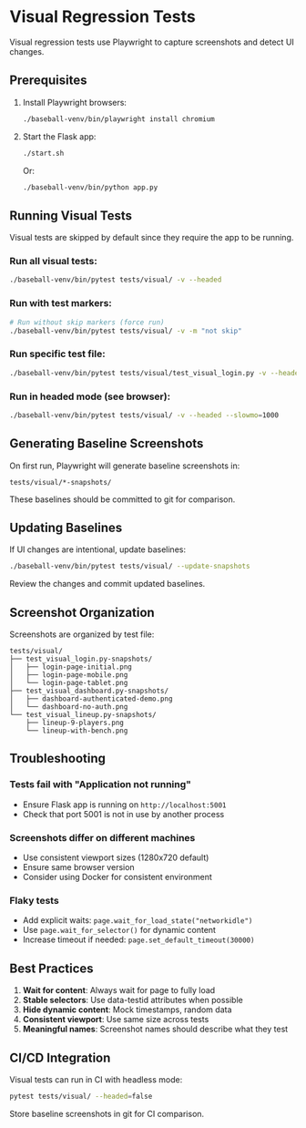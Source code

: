 # Visual Regression Tests

Visual regression tests use Playwright to capture screenshots and detect UI changes.

## Prerequisites

1. Install Playwright browsers:
   ```bash
   ./baseball-venv/bin/playwright install chromium
   ```

2. Start the Flask app:
   ```bash
   ./start.sh
   ```
   Or:
   ```bash
   ./baseball-venv/bin/python app.py
   ```

## Running Visual Tests

Visual tests are skipped by default since they require the app to be running.

### Run all visual tests:
```bash
./baseball-venv/bin/pytest tests/visual/ -v --headed
```

### Run with test markers:
```bash
# Run without skip markers (force run)
./baseball-venv/bin/pytest tests/visual/ -v -m "not skip"
```

### Run specific test file:
```bash
./baseball-venv/bin/pytest tests/visual/test_visual_login.py -v --headed
```

### Run in headed mode (see browser):
```bash
./baseball-venv/bin/pytest tests/visual/ -v --headed --slowmo=1000
```

## Generating Baseline Screenshots

On first run, Playwright will generate baseline screenshots in:
```
tests/visual/*-snapshots/
```

These baselines should be committed to git for comparison.

## Updating Baselines

If UI changes are intentional, update baselines:

```bash
./baseball-venv/bin/pytest tests/visual/ --update-snapshots
```

Review the changes and commit updated baselines.

## Screenshot Organization

Screenshots are organized by test file:
```
tests/visual/
├── test_visual_login.py-snapshots/
│   ├── login-page-initial.png
│   ├── login-page-mobile.png
│   └── login-page-tablet.png
├── test_visual_dashboard.py-snapshots/
│   ├── dashboard-authenticated-demo.png
│   └── dashboard-no-auth.png
└── test_visual_lineup.py-snapshots/
    ├── lineup-9-players.png
    └── lineup-with-bench.png
```

## Troubleshooting

### Tests fail with "Application not running"
- Ensure Flask app is running on `http://localhost:5001`
- Check that port 5001 is not in use by another process

### Screenshots differ on different machines
- Use consistent viewport sizes (1280x720 default)
- Ensure same browser version
- Consider using Docker for consistent environment

### Flaky tests
- Add explicit waits: `page.wait_for_load_state("networkidle")`
- Use `page.wait_for_selector()` for dynamic content
- Increase timeout if needed: `page.set_default_timeout(30000)`

## Best Practices

1. **Wait for content**: Always wait for page to fully load
2. **Stable selectors**: Use data-testid attributes when possible
3. **Hide dynamic content**: Mock timestamps, random data
4. **Consistent viewport**: Use same size across tests
5. **Meaningful names**: Screenshot names should describe what they test

## CI/CD Integration

Visual tests can run in CI with headless mode:

```bash
pytest tests/visual/ --headed=false
```

Store baseline screenshots in git for CI comparison.

